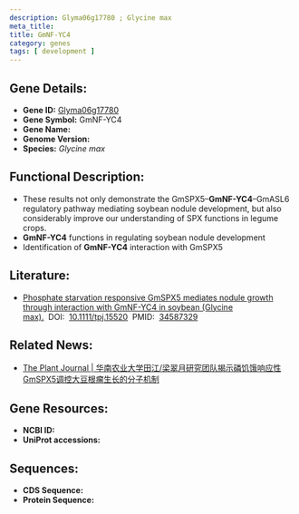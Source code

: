 ```yaml
---
description: Glyma06g17780 ; Glycine max
meta_title:
title: GmNF-YC4
category: genes
tags: [ development ]
---
```


## Gene Details:
- **Gene ID:**	[Glyma06g17780](https://www.maizegdb.org/gene_center/gene/Glyma06g17780)
- **Gene Symbol:** GmNF-YC4
- **Gene Name:** 
- **Genome Version:** []()
- **Species:** *Glycine max*

## Functional Description:
   - These results not only demonstrate the GmSPX5–**GmNF-YC4**–GmASL6 regulatory pathway mediating soybean nodule development, but also considerably improve our understanding of SPX functions in legume crops.
   - **GmNF-YC4** functions in regulating soybean nodule development
   - Identification of **GmNF-YC4** interaction with GmSPX5

## Literature:
   - [Phosphate starvation responsive GmSPX5 mediates nodule growth through interaction with GmNF-YC4 in soybean (Glycine max).]( https://onlinelibrary.wiley.com/doi/10.1111/tpj.15520)&nbsp;&nbsp;DOI:&nbsp;&nbsp;[10.1111/tpj.15520](https://onlinelibrary.wiley.com/doi/10.1111/tpj.15520)&nbsp;&nbsp;PMID:&nbsp;&nbsp;[34587329](https://pubmed.ncbi.nlm.nih.gov/34587329/)

## Related News:
   - [The Plant Journal | 华南农业大学田江/梁翠月研究团队揭示磷饥饿响应性GmSPX5调控大豆根瘤生长的分子机制](https://mp.weixin.qq.com/s?__biz=Mzg3MDEwNDEyMg==&mid=2247518200&idx=6&sn=96942afbe1a7b62f96fed1591bdab4b7&chksm=ce902aadf9e7a3bbd1177b54558b4bdb2142e99dbaf64b77f6c0dfffbdfb828b43b1419f42b3&scene=27#wechat_redirect)

## Gene Resources:
- **NCBI ID:** [](https://www.ncbi.nlm.nih.gov/gene/?term=)
- **UniProt accessions:** [](https://www.uniprot.org/uniprotkb//entry)

## Sequences:
- **CDS Sequence:**
- **Protein Sequence:**
